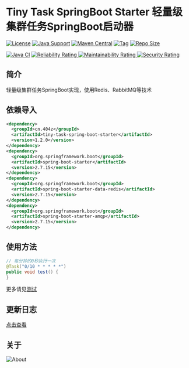 # Tiny Task SpringBoot Starter 轻量级集群任务SpringBoot启动器

[![License](https://img.shields.io/github/license/ALI1416/tiny-task-spring-boot-starter?label=License)](https://www.apache.org/licenses/LICENSE-2.0.txt)
[![Java Support](https://img.shields.io/badge/Java-8+-green)](https://openjdk.org/)
[![Maven Central](https://img.shields.io/maven-central/v/cn.404z/tiny-task-spring-boot-starter?label=Maven%20Central)](https://mvnrepository.com/artifact/cn.404z/tiny-task-spring-boot-starter)
[![Tag](https://img.shields.io/github/v/tag/ALI1416/tiny-task-spring-boot-starter?label=Tag)](https://github.com/ALI1416/tiny-task-spring-boot-starter/tags)
[![Repo Size](https://img.shields.io/github/repo-size/ALI1416/tiny-task-spring-boot-starter?label=Repo%20Size&color=success)](https://github.com/ALI1416/tiny-task-spring-boot-starter/archive/refs/heads/master.zip)

[![Java CI](https://github.com/ALI1416/tiny-task-spring-boot-starter/actions/workflows/ci.yml/badge.svg)](https://github.com/ALI1416/tiny-task-spring-boot-starter/actions/workflows/ci.yml)
[![Reliability Rating](https://sonarcloud.io/api/project_badges/measure?project=ALI1416_tiny-task-spring-boot-starter&metric=reliability_rating)
![Maintainability Rating](https://sonarcloud.io/api/project_badges/measure?project=ALI1416_tiny-task-spring-boot-starter&metric=sqale_rating)
![Security Rating](https://sonarcloud.io/api/project_badges/measure?project=ALI1416_tiny-task-spring-boot-starter&metric=security_rating)](https://sonarcloud.io/summary/new_code?id=ALI1416_tiny-task-spring-boot-starter)

## 简介

轻量级集群任务SpringBoot实现，使用Redis、RabbitMQ等技术

## 依赖导入

```xml
<dependency>
  <groupId>cn.404z</groupId>
  <artifactId>tiny-task-spring-boot-starter</artifactId>
  <version>1.2.0</version>
</dependency>
<dependency>
  <groupId>org.springframework.boot</groupId>
  <artifactId>spring-boot-starter</artifactId>
  <version>2.7.15</version>
</dependency>
<dependency>
  <groupId>org.springframework.boot</groupId>
  <artifactId>spring-boot-starter-data-redis</artifactId>
  <version>2.7.15</version>
</dependency>
<dependency>
  <groupId>org.springframework.boot</groupId>
  <artifactId>spring-boot-starter-amqp</artifactId>
  <version>2.7.15</version>
</dependency>
```

## 使用方法

```java
// 每分钟的0秒执行一次
@Task("0/10 * * * * *")
public void test() {
}
```

更多请见[测试](./test/tiny-task-spring-boot-starter-test)

## 更新日志

[点击查看](./CHANGELOG.md)

## 关于

<picture>
  <source media="(prefers-color-scheme: dark)" srcset="https://www.404z.cn/images/about.dark.svg">
  <img alt="About" src="https://www.404z.cn/images/about.light.svg">
</picture>
